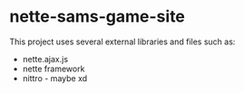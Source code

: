 # nette-sams-game-site

This project uses several external libraries and files such as:
  - nette.ajax.js
  - nette framework
  - nittro - maybe xd
  
